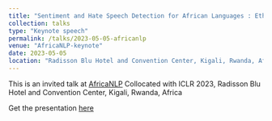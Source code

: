 ```yaml
---
title: "Sentiment and Hate Speech Detection for African Languages : Ethiopia as a Use-case"
collection: talks
type: "Keynote speech"
permalink: /talks/2023-05-05-africanlp
venue: "AfricaNLP-keynote"
date: 2023-05-05
location: "Radisson Blu Hotel and Convention Center, Kigali, Rwanda, Africa"
---
```



This is an invited talk at [AfricaNLP](https://sites.google.com/view/africanlp2023/home) Collocated with ICLR 2023, Radisson Blu Hotel and Convention Center, Kigali, Rwanda, Africa

Get the presentation [here](/files/AfricaNLP_2023_Keynote.pdf)


 

